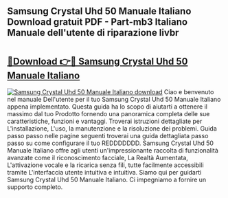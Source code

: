 ## Samsung Crystal Uhd 50 Manuale Italiano Download gratuit PDF - Part-mb3 Italiano Manuale dell'utente di riparazione livbr

# <h2><a href="http://dfbcn2.blite.top/?on=Samsung+Crystal+Uhd+50+Manuale+Italiano">🔗Download 👉🔴 Samsung Crystal Uhd 50 Manuale Italiano</a></h2>

[![Samsung Crystal Uhd 50 Manuale Italiano download](https://i.imgur.com/lujVjoI.png)](http://dfbcn2.blite.top/?on=Samsung+Crystal+Uhd+50+Manuale+Italiano)
Ciao e benvenuto nel manuale Dell'utente per il tuo Samsung Crystal Uhd 50 Manuale Italiano appena implementato. Questa guida ha lo scopo di aiutarti a ottenere il massimo dal tuo Prodotto fornendo una panoramica completa delle sue caratteristiche, funzioni e vantaggi. Troverai istruzioni dettagliate per L'installazione, L'uso, la manutenzione e la risoluzione dei problemi. Guida passo passo nelle pagine seguenti troverai una guida dettagliata passo passo su come configurare il tuo REDDDDDDD. Samsung Crystal Uhd 50 Manuale Italiano offre agli utenti un'impressionante raccolta di funzionalità avanzate come il riconoscimento facciale, La Realtà Aumentata, L'attivazione vocale e la ricarica senza fili, tutte facilmente accessibili tramite L'interfaccia utente intuitiva e intuitiva. Siamo qui per guidarti Samsung Crystal Uhd 50 Manuale Italiano. Ci impegniamo a fornire un supporto completo.
